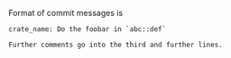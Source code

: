 Format of commit messages is

    crate_name: Do the foobar in `abc::def`

    Further comments go into the third and further lines.
